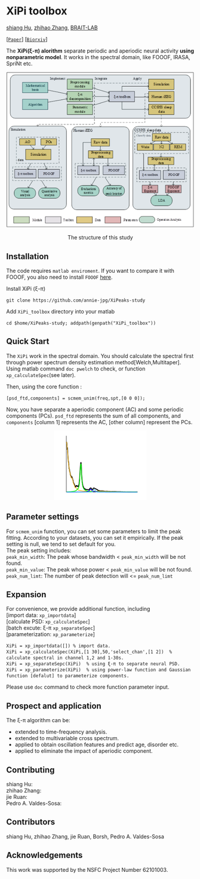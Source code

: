 # XiPi toolbox

[shiang Hu](https://github.com/ShiangHu), [zhihao Zhang](https://github.com/annie-jpg), [BRAIT-LAB](https://shianghu.github.io/lab)

[[`Paper`]()] [[`Biorxiv`]()]

The **XiPi(ξ-π) alorithm** separate periodic and aperiodic neural activity **using nonparametric model**. It works in the spectral domain, like FOOOF, IRASA, SpriNt etc.

<p align="center">
  <img src="assets/Structure.png?raw=true"/>
</p>
<p align="center">
  The structure of this study
</p>

## Installation

The code requires `matlab enviroment`. If you want to compare it with FOOOF, you also need to install `FOOOF` [here](https://fooof-tools.github.io/fooof/index.html).

Install XiPi (ξ-π)
```
git clone https://github.com/annie-jpg/XiPeaks-study
```

Add `XiPi_toolbox` directory into your matlab 
```
cd $home/XiPeaks-study; addpath(genpath("XiPi_toolbox"))
```

## Quick Start
The `XiPi` work in the spectral domain. You should calculate the spectral first through power spectrum density estimation method[Welch,Multitaper]. <br>
Using matlab command `doc pwelch` to check, or function `xp_calculateSpec`(see later).

Then, using the core function :
```
[psd_ftd,components] = scmem_unim(freq,spt,[0 0 0]);
```

Now, you have separate a aperiodic component (AC) and some periodic components (PCs). `psd_ftd` represents the sum of all components, and `components` [column 1] represents the AC, [other column] represent the PCs.
<p align="center">
  <img src="assets/sample.png?raw=true"/>
</p>

## Parameter settings
For `scmem_unim` function, you can set some parameters to limit the peak fitting. According to your datasets, you can set it empirically.
If the peak setting is null, we tend to set default for you.<br>
The peak setting includes: <br>
`peak_min_width`: The peak whose bandwidth < `peak_min_width` will be not found.<br>
`peak_min_value`: The peak whose power < `peak_min_value` will be not found.<br>
`peak_num_limt`: The number of peak detection will <= `peak_num_limt`

## Expansion
For convenience, we provide additional function, including <br>
[import data: `xp_importdata`] <br>
[calculate PSD: `xp_calculateSpec`]<br>
[batch excute: ξ-π `xp_separateSpec`]<br>
[parameterization: `xp_parameterize`]

```
XiPi = xp_importdata([]) % import data.
XiPi = xp_calculateSpec(XiPi,[1 30],50,'select_chan',[1 2])  % calculate spectral in channel 1,2 and 1-30s.
XiPi = xp_separateSepc(XiPi)  % using ξ-π to separate neural PSD.
XiPi = xp_parameterize(XiPi)  % using power-law function and Gaussian function [defalut] to parameterize components.
```
Please use `doc` command to check more function parameter input.

## Prospect and application
The ξ-π algorithm can be:
* extended to time-frequency analysis.
* extended to multivariable cross spectrum.
* applied to obtain oscillation features and predict age, disorder etc.
* applied to eliminate the impact of aperiodic component.

## Contributing
shiang Hu: <br>
zhihao Zhang: <br>
jie Ruan: <br>
Pedro A. Valdes-Sosa: 

## Contributors
shiang Hu, zhihao Zhang, jie Ruan, Borsh, Pedro A. Valdes-Sosa

## Acknowledgements
This work was supported by the NSFC Project Number 62101003. 